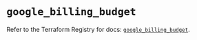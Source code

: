 # `google_billing_budget`

Refer to the Terraform Registry for docs: [`google_billing_budget`](https://registry.terraform.io/providers/hashicorp/google-beta/6.43.0/docs/resources/google_billing_budget).
